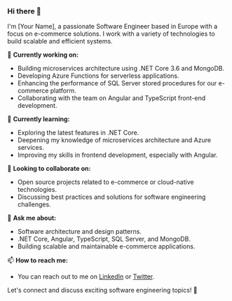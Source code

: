### Hi there 👋

I'm [Your Name], a passionate Software Engineer based in Europe with a focus on e-commerce solutions. I work with a variety of technologies to build scalable and efficient systems.

🔭 **Currently working on:** 
- Building microservices architecture using .NET Core 3.6 and MongoDB.
- Developing Azure Functions for serverless applications.
- Enhancing the performance of SQL Server stored procedures for our e-commerce platform.
- Collaborating with the team on Angular and TypeScript front-end development.

🌱 **Currently learning:** 
- Exploring the latest features in .NET Core.
- Deepening my knowledge of microservices architecture and Azure services.
- Improving my skills in frontend development, especially with Angular.

👯 **Looking to collaborate on:** 
- Open source projects related to e-commerce or cloud-native technologies.
- Discussing best practices and solutions for software engineering challenges.

💬 **Ask me about:** 
- Software architecture and design patterns.
- .NET Core, Angular, TypeScript, SQL Server, and MongoDB.
- Building scalable and maintainable e-commerce applications.

📫 **How to reach me:** 
- You can reach out to me on [LinkedIn](your-linkedin-profile-link) or [Twitter](your-twitter-profile-link).


Let's connect and discuss exciting software engineering topics! 🚀
